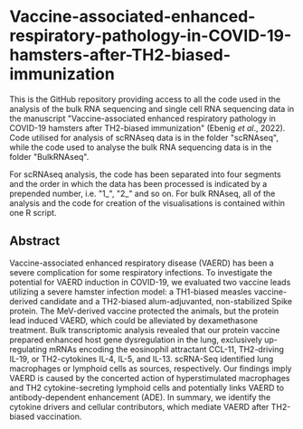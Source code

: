 # Vaccine-associated-enhanced-respiratory-pathology-in-COVID-19-hamsters-after-TH2-biased-immunization
This is the GitHub repository providing access to all the code used in the analysis of the bulk RNA sequencing and single cell RNA sequencing data in the manuscript "Vaccine-associated enhanced respiratory pathology in COVID-19 hamsters after TH2-biased immunization" (Ebenig _et al_., 2022). Code utilised for analysis of scRNAseq data is in the folder "scRNAseq", while the code used to analyse the bulk RNA sequencing data is in the folder "BulkRNAseq". 

For scRNAseq analysis, the code has been separated into four segments and the order in which the data has been processed is indicated by a prepended number, i.e. "1_", "2_" and so on. For bulk RNAseq, all of the analysis and the code for creation of the visualisations is contained within one R script.

## Abstract

Vaccine-associated enhanced respiratory disease (VAERD) has been a severe complication for some respiratory infections. To investigate the potential for VAERD induction in COVID-19, we evaluated two vaccine leads utilizing a severe hamster infection model: a TH1-biased measles vaccine-derived candidate and a TH2-biased alum-adjuvanted, non-stabilized Spike protein. The MeV-derived vaccine protected the animals, but the protein lead induced VAERD, which could be alleviated by dexamethasone treatment. Bulk transcriptomic analysis revealed that our protein vaccine prepared enhanced host gene dysregulation in the lung, exclusively up-regulating mRNAs encoding the eosinophil attractant CCL-11, TH2-driving IL-19, or TH2-cytokines IL-4, IL-5, and IL-13. scRNA-Seq identified lung macrophages or lymphoid cells as sources, respectively. Our findings imply VAERD is caused by the concerted action of hyperstimulated macrophages and TH2 cytokine-secreting lymphoid cells and potentially links VAERD to antibody-dependent enhancement (ADE). In summary, we identify the cytokine drivers and cellular contributors, which mediate VAERD after TH2-biased vaccination. 

